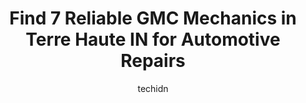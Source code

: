 ---
layout: ampstory
image: https://images.unsplash.com/photo-1567808291548-fc3ee04dbcf0?ixlib=rb-4.0.3&ixid=MnwxMjA3fDB8MHxwaG90by1wYWdlfHx8fGVufDB8fHx8&auto=format&fit=crop&w=640&h=853&q=80
author: techidn
featured: false
description: Entrust your vehicle to the 7 best GMC Mechanic in Terre Haute IN, USA and experience the difference they can make. With their extensive knowledge, state-of-the-art facilities, and commitmen
title: Find 7 Reliable GMC Mechanics in Terre Haute IN for Automotive Repairs
cover:
   title: Find 7 Reliable GMC Mechanics in Terre Haute IN for Automotive Repairs
   subtitle: Rickpate
   background: https://images.unsplash.com/photo-1567808291548-fc3ee04dbcf0?ixlib=rb-4.0.3&ixid=MnwxMjA3fDB8MHxwaG90by1wYWdlfHx8fGVufDB8fHx8&auto=format&fit=crop&w=640&h=853&q=80

pages: 
 - layout: thirds
   top: <h1>#1 Finzels Mastertech</h1>
   bottom: "<p>I was traveling and had an issue with my vehicle. Finzels was the nearest place so I stopped in to see if they could help. And boy am I glad I did. Not only did they mak</p>"
   background: https://www.knot35.com/toplist/wp-content/uploads/2023/06/best-gmc-mechanic-1-in-terre-haute-in-1685840809.jpeg
   backgroundblur: true
 - layout: thirds
   top: <h1>#2 Adams Garage</h1>
   bottom: "<p>1527 Lafayette Ave, Terre Haute, IN 47804, United States</p>"
   background: https://www.knot35.com/toplist/wp-content/uploads/2023/06/best-gmc-mechanic-2-in-terre-haute-in-1685840809.jpeg
   cta:
      link: https://www.knot35.com/toplist/find-7-reliable-gmc-mechanics-in-terre-haute-in-for-automotive-repairs/
      text: Find 7 Reliable GMC Mechanics in Terre Haute IN for Automotive Repairs
 - layout: thirds
   top: <h1>#3 Garvin & Lidster Auto Service</h1>
   bottom: "<p>2331 S 7th St, Terre Haute, IN 47802, United States</p>"
   background: https://www.knot35.com/toplist/wp-content/uploads/2023/06/best-gmc-mechanic-3-in-terre-haute-in-1685840810.jpeg
   cta:
      link: https://www.knot35.com/toplist/find-7-reliable-gmc-mechanics-in-terre-haute-in-for-automotive-repairs/
      text: Find 7 Reliable GMC Mechanics in Terre Haute IN for Automotive Repairs
 - layout: thirds
   top: <h1>#4 Switzer Auto Repair-Body Shop</h1>
   bottom: "<p>1440 Eagle St, Terre Haute, IN 47807, United States</p>"
   background: https://images.unsplash.com/photo-1531169509526-f8f1fdaa4a67?ixlib=rb-4.0.3&ixid=MnwxMjA3fDB8MHxwaG90by1wYWdlfHx8fGVufDB8fHx8&auto=format&fit=crop&w=640&h=853&q=80
   cta:
      link: https://www.knot35.com/toplist/find-7-reliable-gmc-mechanics-in-terre-haute-in-for-automotive-repairs/
      text: Find 7 Reliable GMC Mechanics in Terre Haute IN for Automotive Repairs
 - layout: thirds
   top: <h1>#5 Sir Thomas Automotive Repair, Inc.</h1>
   bottom: "<p>919 W Springhill Dr, Terre Haute, IN 47802, United States</p>"
   background: https://images.unsplash.com/photo-1553949345-eb786bb3f7ba?ixlib=rb-4.0.3&ixid=MnwxMjA3fDB8MHxwaG90by1wYWdlfHx8fGVufDB8fHx8&auto=format&fit=crop&w=640&h=853&q=80
   cta:
      link: https://www.knot35.com/toplist/find-7-reliable-gmc-mechanics-in-terre-haute-in-for-automotive-repairs/
      text: Find 7 Reliable GMC Mechanics in Terre Haute IN for Automotive Repairs
 - layout: thirds
   top: <h1>#6 Wilguess Service Center</h1>
   bottom: "<p>1835 Hulman St, Terre Haute, IN 47803, United States</p>"
   background: https://images.unsplash.com/photo-1534312527009-56c7016453e6?ixlib=rb-4.0.3&ixid=MnwxMjA3fDB8MHxwaG90by1wYWdlfHx8fGVufDB8fHx8&auto=format&fit=crop&w=640&h=853&q=80
   cta:
      link: https://www.knot35.com/toplist/find-7-reliable-gmc-mechanics-in-terre-haute-in-for-automotive-repairs/
      text: Find 7 Reliable GMC Mechanics in Terre Haute IN for Automotive Repairs
 - layout: thirds
   top: <h1>#7 Jim Whites Auto Service</h1>
   bottom: "<p>1732 N 3rd St, Terre Haute, IN 47804, United States</p>"
   background: https://images.unsplash.com/photo-1540457036297-448b6b99e91c?ixlib=rb-4.0.3&ixid=MnwxMjA3fDB8MHxwaG90by1wYWdlfHx8fGVufDB8fHx8&auto=format&fit=crop&w=640&h=853&q=80
   cta:
      link: https://www.knot35.com/toplist/find-7-reliable-gmc-mechanics-in-terre-haute-in-for-automotive-repairs/
      text: Find 7 Reliable GMC Mechanics in Terre Haute IN for Automotive Repairs
 - layout: thirds
   middle: Continue reading...
   background: https://plus.unsplash.com/premium_photo-1664640458616-3c74f8cb4589?ixlib=rb-4.0.3&ixid=MnwxMjA3fDB8MHxwaG90by1wYWdlfHx8fGVufDB8fHx8&auto=format&fit=crop&w=640&h=853&q=80
   cta:
      link: https://www.knot35.com/toplist/find-7-reliable-gmc-mechanics-in-terre-haute-in-for-automotive-repairs/
      text: Find 7 Reliable GMC Mechanics in Terre Haute IN for Automotive Repairs
      
---